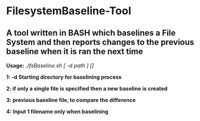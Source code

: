 # FilesystemBaseline-Tool
## A tool written in BASH which baselines a File System and then reports changes to the previous baseline when it is ran the next time
 **Usage:** *./fsBaseline.sh [ -d path ] <file1> [<file2>]*  
 
 **1: -d Starting directory for baselining process**  
 
 **2: <file1> if only a single file is specified then a new baseline is created**  
 
 **3: <file2> previous baseline file, to compare the difference**  
 
 **4: Input 1 filename only when baselining**
